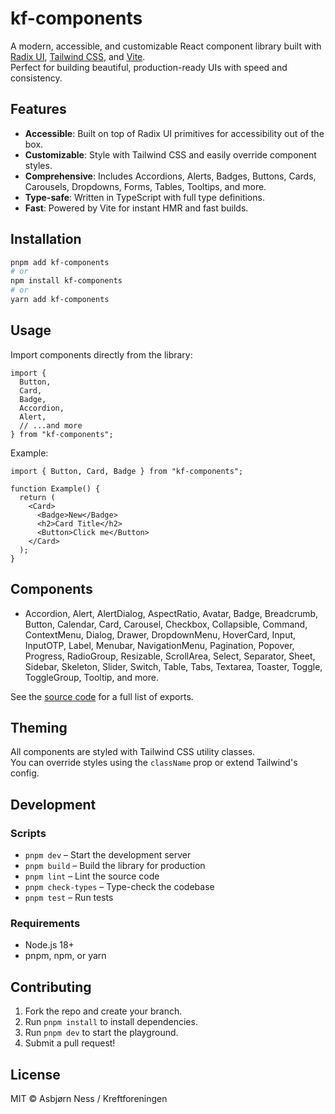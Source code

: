 # kf-components

A modern, accessible, and customizable React component library built with [Radix UI](https://www.radix-ui.com/), [Tailwind CSS](https://tailwindcss.com/), and [Vite](https://vitejs.dev/).  
Perfect for building beautiful, production-ready UIs with speed and consistency.

## Features

- **Accessible**: Built on top of Radix UI primitives for accessibility out of the box.
- **Customizable**: Style with Tailwind CSS and easily override component styles.
- **Comprehensive**: Includes Accordions, Alerts, Badges, Buttons, Cards, Carousels, Dropdowns, Forms, Tables, Tooltips, and more.
- **Type-safe**: Written in TypeScript with full type definitions.
- **Fast**: Powered by Vite for instant HMR and fast builds.

## Installation

```bash
pnpm add kf-components
# or
npm install kf-components
# or
yarn add kf-components
```

## Usage

Import components directly from the library:

```tsx
import {
  Button,
  Card,
  Badge,
  Accordion,
  Alert,
  // ...and more
} from "kf-components";
```

Example:

```tsx
import { Button, Card, Badge } from "kf-components";

function Example() {
  return (
    <Card>
      <Badge>New</Badge>
      <h2>Card Title</h2>
      <Button>Click me</Button>
    </Card>
  );
}
```

## Components

- Accordion, Alert, AlertDialog, AspectRatio, Avatar, Badge, Breadcrumb, Button, Calendar, Card, Carousel, Checkbox, Collapsible, Command, ContextMenu, Dialog, Drawer, DropdownMenu, HoverCard, Input, InputOTP, Label, Menubar, NavigationMenu, Pagination, Popover, Progress, RadioGroup, Resizable, ScrollArea, Select, Separator, Sheet, Sidebar, Skeleton, Slider, Switch, Table, Tabs, Textarea, Toaster, Toggle, ToggleGroup, Tooltip, and more.

See the [source code](./src/lib/main.ts) for a full list of exports.

## Theming

All components are styled with Tailwind CSS utility classes.  
You can override styles using the `className` prop or extend Tailwind's config.

## Development

### Scripts

- `pnpm dev` – Start the development server
- `pnpm build` – Build the library for production
- `pnpm lint` – Lint the source code
- `pnpm check-types` – Type-check the codebase
- `pnpm test` – Run tests

### Requirements

- Node.js 18+
- pnpm, npm, or yarn

## Contributing

1. Fork the repo and create your branch.
2. Run `pnpm install` to install dependencies.
3. Run `pnpm dev` to start the playground.
4. Submit a pull request!

## License

MIT © Asbjørn Ness / Kreftforeningen
